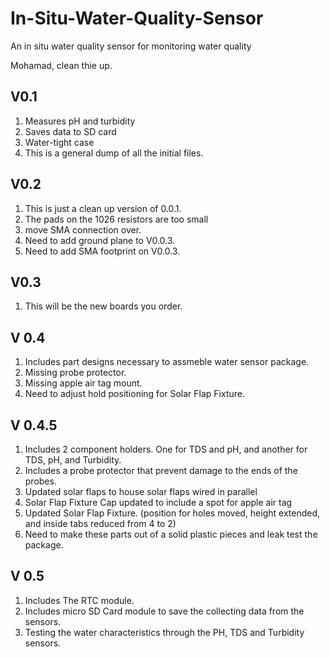 # In-Situ-Water-Quality-Sensor
An in situ water quality sensor for monitoring water quality

Mohamad, clean thie up. 

## V0.1
1. Measures pH and turbidity 
1. Saves data to SD card
1. Water-tight case 
1. This is a general dump of all the initial files. 

## V0.2
1. This is just a clean up version of 0.0.1. 
1. The pads on the 1026 resistors are too small
1. move SMA connection over.
1. Need to add ground plane to V0.0.3.
1. Need to add SMA footprint on V0.0.3.

## V0.3
1. This will be the new boards you order. 



## V 0.4
1. Includes part designs necessary to assmeble water sensor package.
2. Missing probe protector.
3. Missing apple air tag mount.
4. Need to adjust hold positioning for Solar Flap Fixture.


## V 0.4.5 
1. Includes 2 component holders. One for TDS and pH, and another for TDS, pH, and Turbidity.
2. Includes a probe protector that prevent damage to the ends of the probes.
3. Updated solar flaps to house solar flaps wired in parallel
4. Solar Flap Fixture Cap updated to include a spot for apple air tag
5. Updated Solar Flap Fixture. (position for holes moved, height extended, and inside tabs reduced from 4 to 2)
6. Need to make these parts out of a solid plastic pieces and leak test the package.



## V 0.5
1. Includes The RTC module.
2. Includes micro SD Card module to save the collecting data from the sensors.
3. Testing the water characteristics through the PH, TDS and Turbidity sensors.


















